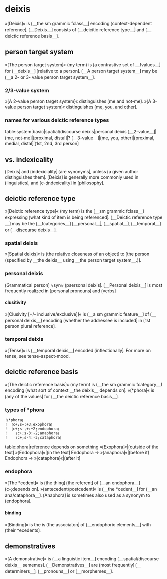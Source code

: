 # deixis

»⟮Deixis⟯« is ⟮＿the sm grammic fclass＿⟯ encoding ⟮context-dependent reference⟯. 
⟮＿Deixis＿⟯ consists of ⟮＿deicitic reference type＿⟯ and ⟮＿deictic reference basis＿⟯.

## person target system

»⟮The person target system⟯« (my term) is ⟮a contrastive set of ＿fvalues＿⟯ for ⟮＿deixis＿⟯ ⟮relative to a person⟯.
⟮＿A person target system＿⟯ may be ⟮＿a 2- or 3- value person target system＿⟯.

### 2/3-value system

»⟮A 2-value person target system⟯« distinguishes ⟮me and not-me⟯.
»⟮A 3-value person target system⟯« distinguishes ⟮me, you, and other⟯.

### names for various deictic reference types

table:system|basic|spatial/discourse deixis|personal deixis
⟮＿2-value＿⟯|⟮me, not-me⟯|⟮proximal, distal⟯|?
⟮＿3-value＿⟯|⟮me, you, other⟯|⟮proximal, medial, distal⟯|⟮1st, 2nd, 3rd person⟯

## vs. indexicality

⟮Deixis⟯ and ⟮indexiciality⟯ ⟮are synonyms⟯, unless ⟮a given author distinguishes them⟯.
⟮Deixis⟯ is generally more commonly used in ⟮linguistics⟯, and ⟮c-;indexicality⟯ in ⟮philosophy⟯.

## deictic reference type

»⟮Deictic reference type⟯« (my term) is the ⟮＿sm grammic fclass＿⟯ expressing ⟮what kind of item is being referenced⟯.
⟮＿Deictic reference type＿⟯ may be the ⟮＿fcategories＿⟯ ⟮＿personal＿⟯, ⟮＿spatial＿⟯, ⟮＿temporal＿⟯ or ⟮＿discourse deixis＿⟯.

### spatial deixis

»⟮Spatial deixis⟯« is ⟮the relative closeness of an object⟯ to ⟮the person (specified by ＿the deixis＿ using ＿the person target system＿.)⟯.

### personal deixis

⟮Grammatical person⟯ ≈syn≈ ⟮psersonal deixis⟯.
⟮＿Personal deixis＿⟯ is most frequently realized in ⟮personal pronouns⟯ and ⟮verbs⟯

#### clusitivity

»⟮Clusivity [+/- inclusive/exclusive]⟯« is ⟮＿a sm grammic feature＿⟯ of ⟮＿personal deixis＿⟯ encoding ⟮whether the addressee is included⟯ in ⟮1st person plural reference⟯.

### temporal deixis

»⟮Tense⟯« is ⟮＿temporal deixis＿⟯ encoded ⟮inflectionally⟯.
For more on tense, see tense-aspect-mood.

## deictic reference basis

»⟮The deictic reference basis⟯« (my term) is ⟮＿the sm grammic fcategory＿⟯ encoding ⟮what sort of context ＿the deixis＿ depends on⟯.
»⟮*phora⟯« is ⟮any of the values⟯ for ⟮＿the deictic reference basis＿⟯.

### types of *phora

```
!⟮*phora⟯
!  ⟮c+;s+:+3;exophora⟯
!  ⟮c+;s-,+:+2;endophora⟯
!    ⟮c+;s-3:-2;anaphora⟯
!    ⟮c+;s-4:-3;cataphora⟯
```

table:phora|reference depends on something
»⟮Exophora⟯«|⟮outside of the text⟯
»⟮Endophora⟯«|⟮in the text⟯
Endophora → »⟮anaphora⟯«|⟮before it⟯
Endophora → »⟮cataphora⟯«|⟮after it⟯

### endophora

»⟮The *cedent⟯« is ⟮the thing⟯ ⟮the referent⟯ of ⟮＿an endophora＿⟯ ⟮c-;depends on⟯.
»⟮antecedent/postcedent⟯« is ⟮＿the *cedent＿⟯ for ⟮＿an ana/cataphora＿⟯.
⟮Anaphora⟯ is sometimes also used as a synonym to ⟮endophora⟯.

#### binding

»⟮Binding⟯« is the is ⟮the associaton⟯ of ⟮＿endophoric elements＿⟯ with ⟮their *ecedents⟯.

## demonstratives

»⟮A demonstrative⟯« is ⟮＿a linguistic item＿⟯ encoding ⟮＿spatial/discourse deixis＿ sememes⟯.
⟮＿Demonstratives＿⟯ are ⟮most frequently⟯ ⟮＿determiners＿⟯, ⟮＿pronouns＿⟯ or ⟮＿morphemes＿⟯.